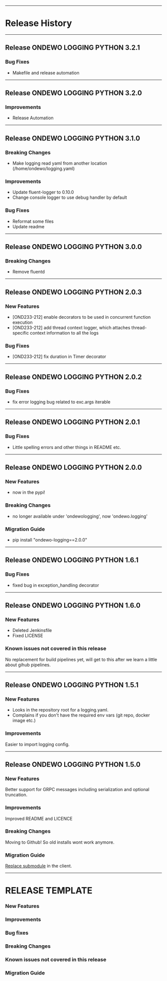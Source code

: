 *****************
# Release History
*****************

## Release ONDEWO LOGGING PYTHON 3.2.1

### Bug Fixes
* Makefile and release automation

*****************

## Release ONDEWO LOGGING PYTHON 3.2.0

### Improvements
* Release Automation

*****************

## Release ONDEWO LOGGING PYTHON 3.1.0

### Breaking Changes
* Make logging read yaml from another location (/home/ondewo/logging.yaml)

### Improvements
* Update fluent-logger to 0.10.0
* Change console logger to use debug handler by default

### Bug Fixes
* Reformat some files
* Update readme

*****************

## Release ONDEWO LOGGING PYTHON 3.0.0

### Breaking Changes
* Remove fluentd

*****************

## Release ONDEWO LOGGING PYTHON 2.0.3

### New Features
* [OND233-212] enable decorators to be used in concurrent function execution
* [OND233-212] add thread context logger, which attaches thread-specific context information to all the logs

### Bug Fixes
* [OND233-212] fix duration in Timer decorator

*****************

## Release ONDEWO LOGGING PYTHON 2.0.2

### Bug Fixes

* fix error logging bug related to exc.args iterable

*****************
## Release ONDEWO LOGGING PYTHON 2.0.1

### Bug Fixes

* Little spelling errors and other things in README etc.

*****************

## Release ONDEWO LOGGING PYTHON 2.0.0

### New Features

* now in the pypi!

### Breaking Changes

* no longer available under 'ondewologging', now 'ondewo.logging'

### Migration Guide

* pip install "ondewo-logging==2.0.0"


*****************
## Release ONDEWO LOGGING PYTHON 1.6.1

### Bug Fixes

* fixed bug in exception_handling decorator


*****************
## Release ONDEWO LOGGING PYTHON 1.6.0

### New Features

* Deleted Jenkinsfile
* Fixed LICENSE

### Known issues not covered in this release

No replacement for build pipelines yet, will get to this after we learn a little about gihub pipelines.


*****************

## Release ONDEWO LOGGING PYTHON 1.5.1

### New Features

* Looks in the repository root for a logging.yaml.
* Complains if you don't have the required env vars (git repo, docker image etc.)

### Improvements

Easier to import logging config.


*****************
## Release ONDEWO LOGGING PYTHON 1.5.0

### New Features

Better support for GRPC messages including serialization and optional truncation.

### Improvements

Improved README and LICENCE

### Breaking Changes

Moving to Github! So old installs wont work anymore.

### Migration Guide

[Replace submodule](https://stackoverflow.com/a/1260982/7756727) in the client.

*****************
# RELEASE TEMPLATE

### New Features

### Improvements

### Bug fixes

### Breaking Changes

### Known issues not covered in this release

### Migration Guide
